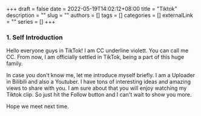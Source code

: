 +++ 
draft = false
date = 2022-05-19T14:02:12+08:00
title = "Tiktok"
description = ""
slug = ""
authors = []
tags = []
categories = []
externalLink = ""
series = []
+++

### 1. Self Introduction

Hello everyone guys in TikTok! I am CC underline violett. You can call me CC. From now, I am officially settled in TikTok, being a part of this huge family. 

In case you don't know me, let me introduce myself briefly. I am a Uploader in Bilibili and also a Youtuber. I have tons of interesting ideas and amazing views to share with you. I am sure about that you will enjoy watching my Tiktok clip. So just hit the Follow button and I can't wait to show you more.

Hope we meet next time.